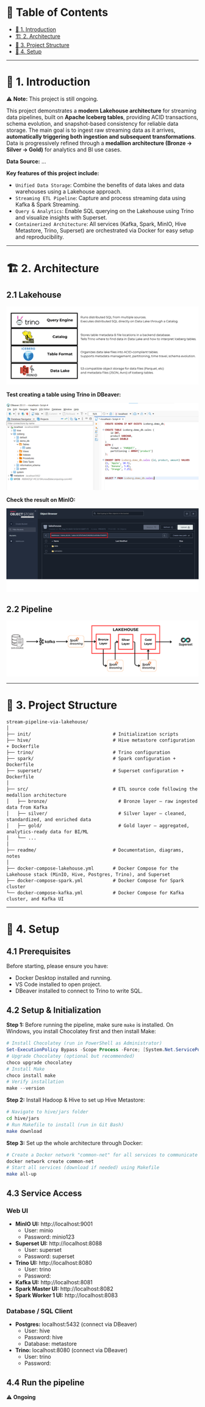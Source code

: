 # 📑 Table of Contents

- [📌 1. Introduction](#-1-introduction)
- [🏗 2. Architecture](#-2-architecture)
- [📂 3. Project Structure](#-3-project-structure)
- [🚀 4. Setup](#-4-setup)

---

# 📌 1. Introduction
⚠️ **Note:** This project is still ongoing.  

This project demonstrates a **modern Lakehouse architecture** for streaming data pipelines, built on **Apache Iceberg tables**, providing ACID transactions, schema evolution, and snapshot-based consistency for reliable data storage. The main goal is to ingest raw streaming data as it arrives, **automatically triggering both ingestion and subsequent transformations**. Data is progressively refined through a **medallion architecture (Bronze → Silver → Gold)** for analytics and BI use cases.

**Data Source:** ...

**Key features of this project include:**
- `Unified Data Storage`: Combine the benefits of data lakes and data warehouses using a Lakehouse approach.
- `Streaming ETL Pipeline`: Capture and process streaming data using Kafka & Spark Streaming.
- `Query & Analytics`: Enable SQL querying on the Lakehouse using Trino and visualize insights with Superset.
- `Containerized Architecture`: All services (Kafka, Spark, MinIO, Hive Metastore, Trino, Superset) are orchestrated via Docker for easy setup and reproducibility.

---

# 🏗 2. Architecture

## 2.1 Lakehouse

![Lakehouse Architecture](readme/lakehouse.png)

**Test creating a table using Trino in DBeaver:**

![Trino Test](readme/trino-example.png)

**Check the result on MinIO:**

![MinIO Result](readme/table-format.png)

## 2.2 Pipeline

![Pipeline](readme/pipeline.png)

---

# 📂 3. Project Structure
```text
stream-pipeline-via-lakehouse/
│
├── init/                              # Initialization scripts
├── hive/                              # Hive metastore configuration + Dockerfile
├── trino/                             # Trino configuration
├── spark/                             # Spark configuration + Dockerfile
├── superset/                          # Superset configuration + Dockerfile
│
├── src/                               # ETL source code following the medallion architecture
│   ├── bronze/                          # Bronze layer – raw ingested data from Kafka
│   ├── silver/                          # Silver layer – cleaned, standardized, and enriched data
│   ├── gold/                            # Gold layer – aggregated, analytics-ready data for BI/ML
│   └── ...                           
│
├── readme/                            # Documentation, diagrams, notes
│
├── docker-compose-lakehouse.yml       # Docker Compose for the Lakehouse stack (MinIO, Hive, Postgres, Trino), and Superset
├── docker-compose-spark.yml           # Docker Compose for Spark cluster
└── docker-compose-kafka.yml           # Docker Compose for Kafka cluster, and Kafka UI

```

---

# 🚀 4. Setup

## 4.1 Prerequisites

Before starting, please ensure you have:

- Docker Desktop installed and running.
- VS Code installed to open project.
- DBeaver installed to connect to Trino to write SQL.

## 4.2 Setup & Initialization
**Step 1:** Before running the pipeline, make sure `make` is installed. On Windows, you install Chocolatey first and then install Make:
```powershell
# Install Chocolatey (run in PowerShell as Administrator)
Set-ExecutionPolicy Bypass -Scope Process -Force; [System.Net.ServicePointManager]::SecurityProtocol = [System.Net.ServicePointManager]::SecurityProtocol -bor 3072; iex ((New-Object System.Net.WebClient).DownloadString('https://community.chocolatey.org/install.ps1'))
# Upgrade Chocolatey (optional but recommended)
choco upgrade chocolatey
# Install Make
choco install make
# Verify installation
make --version
```

**Step 2:** Install Hadoop & Hive to set up Hive Metastore:
```bash
# Navigate to hive/jars folder
cd hive/jars
# Run Makefile to install (run in Git Bash)
make download
```

**Step 3:** Set up the whole architecture through Docker:
```bash
# Create a Docker network "common-net" for all services to communicate with each other
docker network create common-net
# Start all services (download if needed) using Makefile
make all-up
```

## 4.3 Service Access
### Web UI
- **MinIO UI:** http://localhost:9001
  - User: minio
  - Password: minio123
- **Superset UI:** http://localhost:8088
  - User: superset
  - Password: superset
- **Trino UI:** http://localhost:8080
  - User: trino
  - Password: 
- **Kafka UI:** http://localhost:8081
- **Spark Master UI:** http://localhost:8082
- **Spark Worker 1 UI:** http://localhost:8083

### Database / SQL Client
- **Postgres:** localhost:5432 (connect via DBeaver)
  - User: hive
  - Password: hive
  - Database: metastore
- **Trino:** localhost:8080 (connect via DBeaver)
  - User: trino
  - Password:

## 4.4 Run the pipeline
⚠️ **Ongoing**

